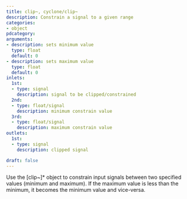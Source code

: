 ```yaml
---
title: clip~, cyclone/clip~
description: Constrain a signal to a given range
categories:
- object
pdcategory:
arguments:
- description: sets minimum value
  type: float
  default: 0
- description: sets maximum value
  type: float
  default: 0
inlets:
  1st:
  - type: signal
    description: signal to be clipped/constrained
  2nd:
  - type: float/signal
    description: minimum constrain value
  3rd:
  - type: float/signal
    description: maximum constrain value
outlets:
  1st:
  - type: signal
    description: clipped signal

draft: false
---
```


Use the [clip~]* object to constrain input signals between two specified values (minimum and maximum). If the maximum value is less than the minimum, it becomes the minimum value and vice-versa.

